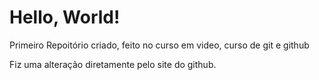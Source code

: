# Hello, World!
 Primeiro Repoitório criado, feito no curso em video, curso de git e github

 Fiz uma alteração diretamente pelo site do github.
